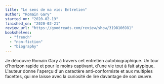 ```yaml
---
title: "Le sens de ma vie: Entretien"
author: "Romain Gary"
started_on: "2020-02-19"
finished_on: "2020-02-21"
review_url: "https://goodreads.com/review/show/3198106981"
bookshelves:
  - "french"
  - "non-fiction"
  - "biography"
---
```


Je découvre Romain Gary à travers cet entretien autobiographique. Un tour d'horizon rapide et pour
le moins captivant, d'une vie tout à fait atypique. L'auteur donne l'aperçu d'un caractère
anti-conformiste et aux multiples facettes, qui me laisse avec la curiosité de lire davantage de son
œuvre.
